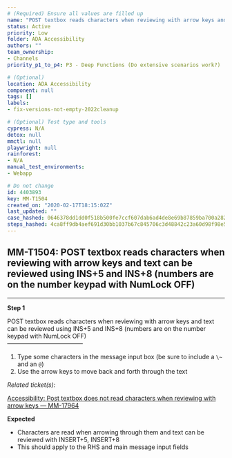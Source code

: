 ```yaml
---
# (Required) Ensure all values are filled up
name: "POST textbox reads characters when reviewing with arrow keys and text can be reviewed using INS+5 and INS+8 (numbers are on the number keypad with NumLock OFF)"
status: Active
priority: Low
folder: ADA Accessibility
authors: ""
team_ownership: 
- Channels
priority_p1_to_p4: P3 - Deep Functions (Do extensive scenarios work?)

# (Optional)
location: ADA Accessibility
component: null
tags: []
labels: 
- fix-versions-not-empty-2022cleanup

# (Optional) Test type and tools
cypress: N/A
detox: null
mmctl: null
playwright: null
rainforest: 
- N/A
manual_test_environments: 
- Webapp

# Do not change
id: 4403893
key: MM-T1504
created_on: "2020-02-17T18:15:02Z"
last_updated: ""
case_hashed: 0646378dd1dd0f518b500fe7ccf607dab6ad4de8e69b87859ba700a28246615dab1a7c809e1a156252088d634e534ddf
steps_hashed: 4ca8ff9db4aef691d30bb1037b67c845706c3d48842c23a60d98f98e5ac2161c6e0a4384ea3fb4e727725b36078dca45
---
```


<!-- (Auto-generated) Based on frontmatter's "key" and "name" -->

## MM-T1504: POST textbox reads characters when reviewing with arrow keys and text can be reviewed using INS+5 and INS+8 (numbers are on the number keypad with NumLock OFF)

---

**Step 1**

POST textbox reads characters when reviewing with arrow keys and text can be reviewed using INS+5 and INS+8 (numbers are on the number keypad with NumLock OFF)\
–––––––––––––––––––––––––

1. Type some characters in the message input box (be sure to include a `\~` and an `@`)
2. Use the arrow keys to move back and forth through the text

_Related ticket(s):_

[Accessibility: Post textbox does not read characters when reviewing with arrow keys — MM-17964](https://mattermost.atlassian.net/browse/MM-17964)

**Expected**

- Characters are read when arrowing through them and text can be reviewed with INSERT+5, INSERT+8
- This should apply to the RHS and main message input fields
